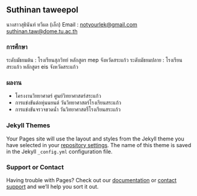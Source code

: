 ## Suthinan taweepol

นางสาวสุธินันท์ ทวีผล (เล็ก)
Email : notyourlek@gmail.com
        suthinan.taw@dome.tu.ac.th

### การศึกษา

ระดับมัธยมต้น : โรงเรียนสุภวิทย์ หลักสูตร mep จังหวัดสระแก้ว
ระดับมัธยมปลาย : โรงเรียนสระแก้ว หลักสูตร eis จังหวัดสระแก้ว


### ผลงาน

- โครงงานวิทยาศาตร์ ศูนย์วิทยาศาสตร์สระแก้ว
- การแข่งขันต่อหุ่นนยนต์ วันวิทยาศาสตร์โรงเรียนสระแก้ว
- การแข่งขันจรวจขวดน้ำ วันวิทยาศาสตรืโรงเรียนสระแก้ว


### Jekyll Themes

Your Pages site will use the layout and styles from the Jekyll theme you have selected in your [repository settings](https://github.com/lleekks/suthinan/settings/pages). The name of this theme is saved in the Jekyll `_config.yml` configuration file.

### Support or Contact

Having trouble with Pages? Check out our [documentation](https://docs.github.com/categories/github-pages-basics/) or [contact support](https://support.github.com/contact) and we’ll help you sort it out.
